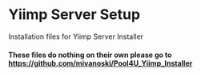 # Yiimp Server Setup

Installation files for Yiimp Server Installer

#### These files do nothing on their own please go to https://github.com/mivanoski/Pool4U_Yiimp_Installer
